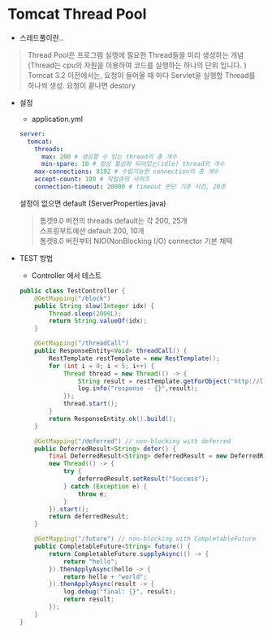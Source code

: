 # Tomcat Thread Pool

* 스레드풀이란..
> Thread Pool은 프로그램 실행에 필요한 Thread들을 미리 생성하는 개념
(Thread는 cpu의 자원을 이용하여 코드를 실행하는 하나의 단위 입니다. )
Tomcat 3.2 이전에서는, 요청이 들어올 때 마다 Servlet을 실행할 Thread를 하나씩 생성. 요청이 끝나면 destory

* 설정 
  * application.yml
  ```yaml
  server:
    tomcat:
      threads:
        max: 200 # 생성할 수 있는 thread의 총 개수
        min-spare: 10 # 항상 활성화 되어있는(idle) thread의 개수
      max-connections: 8192 # 수립가능한 connection의 총 개수
      accept-count: 100 # 작업큐의 사이즈
      connection-timeout: 20000 # timeout 판단 기준 시간, 20초
   ```
   설정이 없으면 default (ServerProperties.java)
   > 톰캣9.0 버전의 threads default는 각 200, 25개 <br>
     스프링부트에선 default 200, 10개 <br>
  > 톰캣8.0 버전부터 NIO(NonBlocking I/O) connector 기본 채택
 

* TEST 방법
   * Controller 에서 테스트
    ```java
    public class TestController {
        @GetMapping("/block") 
        public String slow(Integer idx) {
            Thread.sleep(2000L);
            return String.valueOf(idx);
        }
  
        @GetMapping("/threadCall")
        public ResponseEntity<Void> threadCall() {
            RestTemplate restTemplate = new RestTemplate();
            for (int i = 0; i < 5; i++) {
                Thread thread = new Thread(() -> {
                    String result = restTemplate.getForObject("http://localhost:8080/block?idx=" + i, String.class);
                    log.info("response - {}",result);
                });
                thread.start();
            }
            return ResponseEntity.ok().build();
        }
  
        @GetMapping("/deferred") // non-blocking with deferred
        public DeferredResult<String> defer() {
            final DeferredResult<String> deferredResult = new DeferredResult<>();
            new Thread(() -> {
                try {
                    deferredResult.setResult("Success");
                } catch (Exception e) {
                    throw e;
                }
            }).start();
            return deferredResult;
        }

        @GetMapping("/future") // non-blocking with CompletableFuture
        public CompletableFuture<String> future() {
            return CompletableFuture.supplyAsync(() -> {
                return "hello";
            }).thenApplyAsync(hello -> {
                return hello + "world";
            }).thenApplyAsync(result -> {
                log.debug("final: {}", result);
                return result;
            });
        }
    }
    ```